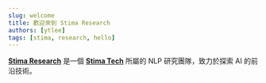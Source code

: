 ```yaml
---
slug: welcome
title: 歡迎來到 Stima Research
authors: [ytlee]
tags: [stima, research, hello]
---
```


<!-- Hi, I'm Yu-Ting Lee (Quert), the AI researcher and AI engineer of Stima Research. -->
<!-- Hi, 我是 **[Yu-Ting Lee](https://github.com/thequert)**，目前在 **[Stima Research](https://blog.stima.tech)** 以及 **[Stima Tech](https://api.stima.tech)** 擔任 AI Researcher 和 AI Engineer。 -->

<!-- \ -->
**[Stima Research](https://blog.stima.tech)** 是一個 **[Stima Tech](https://api.stima.tech)** 所屬的 NLP 研究團隊，致力於探索 AI 的前沿技術。
<!-- [Docusaurus blogging features](https://docusaurus.io/docs/blog) are powered by the [blog plugin](https://docusaurus.io/docs/api/plugins/@docusaurus/plugin-content-blog). -->

<!-- Here are a few tips you might find useful. -->

<!-- truncate -->

<!-- Simply add Markdown files (or folders) to the `blog` directory.

Regular blog authors can be added to `authors.yml`.

The blog post date can be extracted from filenames, such as:

- `2019-05-30-welcome.md`
- `2019-05-30-welcome/index.md`

A blog post folder can be convenient to co-locate blog post images:

![Docusaurus Plushie](./docusaurus-plushie-banner.jpeg)

The blog supports tags as well!

**And if you don't want a blog**: just delete this directory, and use `blog: false` in your Docusaurus config. -->
